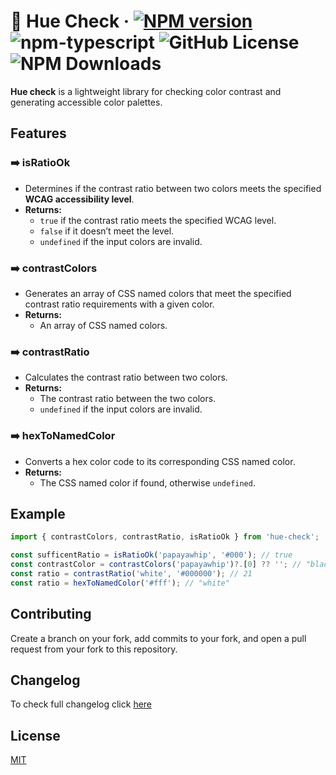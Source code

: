 # :art: Hue Check &middot; [![NPM version][npm-image]][npm-url] ![npm-typescript] ![GitHub License](https://img.shields.io/github/license/bpetermann/hue-check) ![NPM Downloads](https://img.shields.io/npm/dw/hue-check)

**Hue check** is a lightweight library for checking color contrast and generating accessible color palettes.

## Features

### :arrow_right: isRatioOk

- Determines if the contrast ratio between two colors meets the specified **WCAG accessibility level**.
- **Returns:**
  - `true` if the contrast ratio meets the specified WCAG level.
  - `false` if it doesn’t meet the level.
  - `undefined` if the input colors are invalid.

### :arrow_right: contrastColors

- Generates an array of CSS named colors that meet the specified contrast ratio requirements with a given color.
- **Returns:**
  - An array of CSS named colors.

### :arrow_right: contrastRatio

- Calculates the contrast ratio between two colors.
- **Returns:**
  - The contrast ratio between the two colors.
  - `undefined` if the input colors are invalid.

### :arrow_right: hexToNamedColor

- Converts a hex color code to its corresponding CSS named color.
- **Returns:**
  - The CSS named color if found, otherwise `undefined`.

## Example

```ts
import { contrastColors, contrastRatio, isRatioOk } from 'hue-check';

const sufficentRatio = isRatioOk('papayawhip', '#000'); // true
const contrastColor = contrastColors('papayawhip')?.[0] ?? ''; // "black"
const ratio = contrastRatio('white', '#000000'); // 21
const ratio = hexToNamedColor('#fff'); // "white"
```

## Contributing

Create a branch on your fork, add commits to your fork, and open a pull request from your fork to this repository.

## Changelog

To check full changelog click [here](https://github.com/bpetermann/hue-check/blob/main/CHANGELOG.md)

## License

[MIT][github-license-url]

[github-license-url]: https://github.com/bpetermann/hue-check/blob/main/LICENSE
[npm-url]: https://www.npmjs.com/package/hue-check
[npm-image]: https://img.shields.io/npm/v/hue-check
[npm-typescript]: https://img.shields.io/npm/types/hue-check
